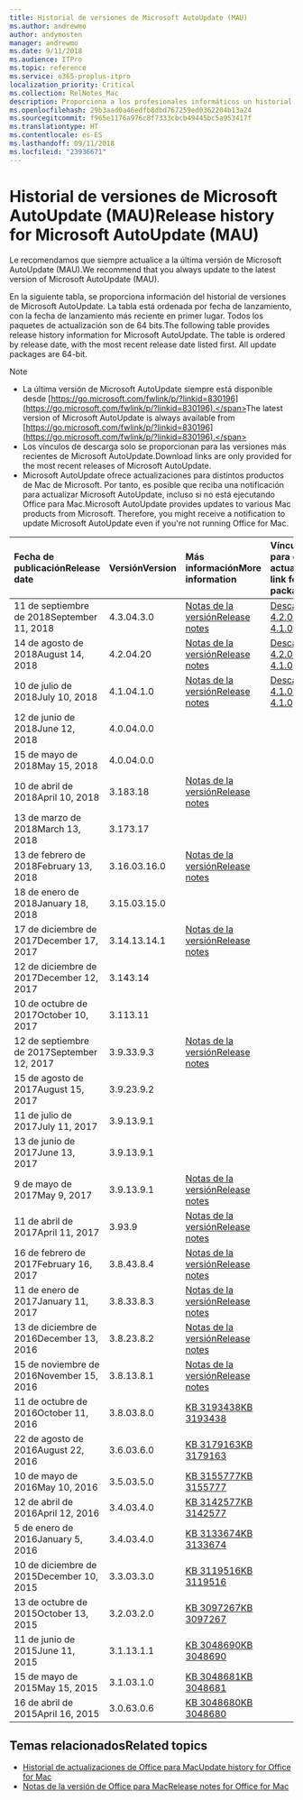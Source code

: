 ```yaml
---
title: Historial de versiones de Microsoft AutoUpdate (MAU)
ms.author: andrewmo
author: andymosten
manager: andrewmo
ms.date: 9/11/2018
ms.audience: ITPro
ms.topic: reference
ms.service: o365-proplus-itpro
localization_priority: Critical
ms.collection: RelNotes_Mac
description: Proporciona a los profesionales informáticos un historial de versiones de Microsoft AutoUpdate (MAU).
ms.openlocfilehash: 29b3aad0a46edfb8dbd767259ed0362204b13a24
ms.sourcegitcommit: f965e1176a976c8f7333cbcb49445bc5a953417f
ms.translationtype: HT
ms.contentlocale: es-ES
ms.lasthandoff: 09/11/2018
ms.locfileid: "23936671"
---
```

# <a name="release-history-for-microsoft-autoupdate-mau"></a><span data-ttu-id="78160-103">Historial de versiones de Microsoft AutoUpdate (MAU)</span><span class="sxs-lookup"><span data-stu-id="78160-103">Release history for Microsoft AutoUpdate (MAU)</span></span>
 
<span data-ttu-id="78160-104">Le recomendamos que siempre actualice a la última versión de Microsoft AutoUpdate (MAU).</span><span class="sxs-lookup"><span data-stu-id="78160-104">We recommend that you always update to the latest version of Microsoft AutoUpdate (MAU).</span></span>

<span data-ttu-id="78160-p101">En la siguiente tabla, se proporciona información del historial de versiones de Microsoft AutoUpdate. La tabla está ordenada por fecha de lanzamiento, con la fecha de lanzamiento más reciente en primer lugar. Todos los paquetes de actualización son de 64 bits.</span><span class="sxs-lookup"><span data-stu-id="78160-p101">The following table provides release history information for Microsoft AutoUpdate. The table is ordered by release date, with the most recent release date listed first. All update packages are 64-bit.</span></span>


> [!NOTE]
> - <span data-ttu-id="78160-108">La última versión de Microsoft AutoUpdate siempre está disponible desde [https://go.microsoft.com/fwlink/p/?linkid=830196](https://go.microsoft.com/fwlink/p/?linkid=830196).</span><span class="sxs-lookup"><span data-stu-id="78160-108">The latest version of Microsoft AutoUpdate is always available from [https://go.microsoft.com/fwlink/p/?linkid=830196](https://go.microsoft.com/fwlink/p/?linkid=830196).</span></span>
> - <span data-ttu-id="78160-109">Los vínculos de descarga solo se proporcionan para las versiones más recientes de Microsoft AutoUpdate.</span><span class="sxs-lookup"><span data-stu-id="78160-109">Download links are only provided for the most recent releases of Microsoft AutoUpdate.</span></span>
> - <span data-ttu-id="78160-p102">Microsoft AutoUpdate ofrece actualizaciones para distintos productos de Mac de Microsoft. Por tanto, es posible que reciba una notificación para actualizar Microsoft AutoUpdate, incluso si no está ejecutando Office para Mac.</span><span class="sxs-lookup"><span data-stu-id="78160-p102">Microsoft AutoUpdate provides updates to various Mac products from Microsoft. Therefore, you might receive a notification to update Microsoft AutoUpdate even if you're not running Office for Mac.</span></span>
  
|<span data-ttu-id="78160-112">**Fecha de publicación**</span><span class="sxs-lookup"><span data-stu-id="78160-112">**Release date**</span></span>|<span data-ttu-id="78160-113">**Versión**</span><span class="sxs-lookup"><span data-stu-id="78160-113">**Version**</span></span>|<span data-ttu-id="78160-114">**Más información**</span><span class="sxs-lookup"><span data-stu-id="78160-114">**More information**</span></span>|<span data-ttu-id="78160-115">**Vínculo de descarga para el paquete de actualización**</span><span class="sxs-lookup"><span data-stu-id="78160-115">**Download link for the update package**</span></span>|
|:-----|:-----|:-----|:-----|
|<span data-ttu-id="78160-116">11 de septiembre de 2018</span><span class="sxs-lookup"><span data-stu-id="78160-116">September 11, 2018</span></span>  <br/> |<span data-ttu-id="78160-117">4.3.0</span><span class="sxs-lookup"><span data-stu-id="78160-117">4.3.0</span></span>  <br/> |[<span data-ttu-id="78160-118">Notas de la versión</span><span class="sxs-lookup"><span data-stu-id="78160-118">Release notes</span></span>](release-notes-office-for-mac.md#september-2018-release) <br/> |[<span data-ttu-id="78160-119">Descargar MAU 4.2.0</span><span class="sxs-lookup"><span data-stu-id="78160-119">Download MAU 4.1.0</span></span>](https://officecdn.microsoft.com/pr/C1297A47-86C4-4C1F-97FA-950631F94777/OfficeMac/Microsoft_AutoUpdate_4.3.18090901_Updater.pkg) <br/> |
|<span data-ttu-id="78160-120">14 de agosto de 2018</span><span class="sxs-lookup"><span data-stu-id="78160-120">August 14, 2018</span></span>  <br/> |<span data-ttu-id="78160-121">4.2.0</span><span class="sxs-lookup"><span data-stu-id="78160-121">4.20</span></span>  <br/> |[<span data-ttu-id="78160-122">Notas de la versión</span><span class="sxs-lookup"><span data-stu-id="78160-122">Release notes</span></span>](release-notes-office-for-mac.md#august-2018-release) <br/> |[<span data-ttu-id="78160-123">Descargar MAU 4.2.0</span><span class="sxs-lookup"><span data-stu-id="78160-123">Download MAU 4.1.0</span></span>](https://officecdn.microsoft.com/pr/C1297A47-86C4-4C1F-97FA-950631F94777/OfficeMac/Microsoft_AutoUpdate_4.2.18081201_Updater.pkg) <br/> |
|<span data-ttu-id="78160-124">10 de julio de 2018</span><span class="sxs-lookup"><span data-stu-id="78160-124">July 10, 2018</span></span>  <br/> |<span data-ttu-id="78160-125">4.1.0</span><span class="sxs-lookup"><span data-stu-id="78160-125">4.1.0</span></span>  <br/> |[<span data-ttu-id="78160-126">Notas de la versión</span><span class="sxs-lookup"><span data-stu-id="78160-126">Release notes</span></span>](release-notes-office-for-mac.md#july-2018-release) <br/> |[<span data-ttu-id="78160-127">Descargar MAU 4.1.0</span><span class="sxs-lookup"><span data-stu-id="78160-127">Download MAU 4.1.0</span></span>](https://officecdn.microsoft.com/pr/C1297A47-86C4-4C1F-97FA-950631F94777/OfficeMac/Microsoft_AutoUpdate_4.1.18070902_Updater.pkg) <br/> |
|<span data-ttu-id="78160-128">12 de junio de 2018</span><span class="sxs-lookup"><span data-stu-id="78160-128">June 12, 2018</span></span>  <br/> |<span data-ttu-id="78160-129">4.0.0</span><span class="sxs-lookup"><span data-stu-id="78160-129">4.0.0</span></span>  <br/> |||
|<span data-ttu-id="78160-130">15 de mayo de 2018</span><span class="sxs-lookup"><span data-stu-id="78160-130">May 15, 2018</span></span>  <br/> |<span data-ttu-id="78160-131">4.0.0</span><span class="sxs-lookup"><span data-stu-id="78160-131">4.0.0</span></span>  <br/> |||
|<span data-ttu-id="78160-132">10 de abril de 2018</span><span class="sxs-lookup"><span data-stu-id="78160-132">April 10, 2018</span></span>  <br/> |<span data-ttu-id="78160-133">3.18</span><span class="sxs-lookup"><span data-stu-id="78160-133">3.18</span></span>  <br/> |[<span data-ttu-id="78160-134">Notas de la versión</span><span class="sxs-lookup"><span data-stu-id="78160-134">Release notes</span></span>](release-notes-office-for-mac.md#april-2018-release) <br/> ||
|<span data-ttu-id="78160-135">13 de marzo de 2018</span><span class="sxs-lookup"><span data-stu-id="78160-135">March 13, 2018</span></span>  <br/> |<span data-ttu-id="78160-136">3.17</span><span class="sxs-lookup"><span data-stu-id="78160-136">3.17</span></span>  <br/> |||
|<span data-ttu-id="78160-137">13 de febrero de 2018</span><span class="sxs-lookup"><span data-stu-id="78160-137">February 13, 2018</span></span>  <br/> |<span data-ttu-id="78160-138">3.16.0</span><span class="sxs-lookup"><span data-stu-id="78160-138">3.16.0</span></span>  <br/> |[<span data-ttu-id="78160-139">Notas de la versión</span><span class="sxs-lookup"><span data-stu-id="78160-139">Release notes</span></span>](release-notes-office-for-mac.md#february-2018-release) <br/> | <br/> |
|<span data-ttu-id="78160-140">18 de enero de 2018</span><span class="sxs-lookup"><span data-stu-id="78160-140">January 18, 2018</span></span>  <br/> |<span data-ttu-id="78160-141">3.15.0</span><span class="sxs-lookup"><span data-stu-id="78160-141">3.15.0</span></span>  <br/> |<br/> |
|<span data-ttu-id="78160-142">17 de diciembre de 2017</span><span class="sxs-lookup"><span data-stu-id="78160-142">December 17, 2017</span></span>  <br/> |<span data-ttu-id="78160-143">3.14.1</span><span class="sxs-lookup"><span data-stu-id="78160-143">3.14.1</span></span>  <br/> |[<span data-ttu-id="78160-144">Notas de la versión</span><span class="sxs-lookup"><span data-stu-id="78160-144">Release notes</span></span>](release-notes-office-for-mac.md#december-2017-release) <br/> | <br/> |
|<span data-ttu-id="78160-145">12 de diciembre de 2017</span><span class="sxs-lookup"><span data-stu-id="78160-145">December 12, 2017</span></span>  <br/> |<span data-ttu-id="78160-146">3.14</span><span class="sxs-lookup"><span data-stu-id="78160-146">3.14</span></span>  <br/> ||  <br/> |
|<span data-ttu-id="78160-147">10 de octubre de 2017</span><span class="sxs-lookup"><span data-stu-id="78160-147">October 10, 2017</span></span>  <br/> |<span data-ttu-id="78160-148">3.11</span><span class="sxs-lookup"><span data-stu-id="78160-148">3.11</span></span>  <br/> ||<br/> |
|<span data-ttu-id="78160-149">12 de septiembre de 2017</span><span class="sxs-lookup"><span data-stu-id="78160-149">September 12, 2017</span></span>  <br/> |<span data-ttu-id="78160-150">3.9.3</span><span class="sxs-lookup"><span data-stu-id="78160-150">3.9.3</span></span>  <br/> |[<span data-ttu-id="78160-151">Notas de la versión</span><span class="sxs-lookup"><span data-stu-id="78160-151">Release notes</span></span>](release-notes-office-for-mac.md#september-2017-release) <br/> |<br/> |
|<span data-ttu-id="78160-152">15 de agosto de 2017</span><span class="sxs-lookup"><span data-stu-id="78160-152">August 15, 2017</span></span>  <br/> |<span data-ttu-id="78160-153">3.9.2</span><span class="sxs-lookup"><span data-stu-id="78160-153">3.9.2</span></span>  <br/> || <br/> |
|<span data-ttu-id="78160-154">11 de julio de 2017</span><span class="sxs-lookup"><span data-stu-id="78160-154">July 11, 2017</span></span>  <br/> |<span data-ttu-id="78160-155">3.9.1</span><span class="sxs-lookup"><span data-stu-id="78160-155">3.9.1</span></span>  <br/> || <br/> |
|<span data-ttu-id="78160-156">13 de junio de 2017</span><span class="sxs-lookup"><span data-stu-id="78160-156">June 13, 2017</span></span>  <br/> |<span data-ttu-id="78160-157">3.9.1</span><span class="sxs-lookup"><span data-stu-id="78160-157">3.9.1</span></span>  <br/> || <br/> |
|<span data-ttu-id="78160-158">9 de mayo de 2017</span><span class="sxs-lookup"><span data-stu-id="78160-158">May 9, 2017</span></span>  <br/> |<span data-ttu-id="78160-159">3.9.1</span><span class="sxs-lookup"><span data-stu-id="78160-159">3.9.1</span></span>  <br/> |[<span data-ttu-id="78160-160">Notas de la versión</span><span class="sxs-lookup"><span data-stu-id="78160-160">Release notes</span></span>](release-notes-office-for-mac.md#may-2017-release) <br/> | <br/> |
|<span data-ttu-id="78160-161">11 de abril de 2017</span><span class="sxs-lookup"><span data-stu-id="78160-161">April 11, 2017</span></span>  <br/> |<span data-ttu-id="78160-162">3.9</span><span class="sxs-lookup"><span data-stu-id="78160-162">3.9</span></span>  <br/> |[<span data-ttu-id="78160-163">Notas de la versión</span><span class="sxs-lookup"><span data-stu-id="78160-163">Release notes</span></span>](release-notes-office-for-mac.md#april-2017-release) <br/> |  <br/> |
|<span data-ttu-id="78160-164">16 de febrero de 2017</span><span class="sxs-lookup"><span data-stu-id="78160-164">February 16, 2017</span></span>  <br/> |<span data-ttu-id="78160-165">3.8.4</span><span class="sxs-lookup"><span data-stu-id="78160-165">3.8.4</span></span>  <br/> |[<span data-ttu-id="78160-166">Notas de la versión</span><span class="sxs-lookup"><span data-stu-id="78160-166">Release notes</span></span>](release-notes-office-for-mac.md#february-2017-release) <br/> | <br/> |
|<span data-ttu-id="78160-167">11 de enero de 2017</span><span class="sxs-lookup"><span data-stu-id="78160-167">January 11, 2017</span></span>  <br/> |<span data-ttu-id="78160-168">3.8.3</span><span class="sxs-lookup"><span data-stu-id="78160-168">3.8.3</span></span>  <br/> |[<span data-ttu-id="78160-169">Notas de la versión</span><span class="sxs-lookup"><span data-stu-id="78160-169">Release notes</span></span>](release-notes-office-for-mac.md#january-2017-release) <br/> | <br/> |
|<span data-ttu-id="78160-170">13 de diciembre de 2016</span><span class="sxs-lookup"><span data-stu-id="78160-170">December 13, 2016</span></span>  <br/> |<span data-ttu-id="78160-171">3.8.2</span><span class="sxs-lookup"><span data-stu-id="78160-171">3.8.2</span></span>  <br/> |[<span data-ttu-id="78160-172">Notas de la versión</span><span class="sxs-lookup"><span data-stu-id="78160-172">Release notes</span></span>](release-notes-office-for-mac.md#december-2016-release) <br/> | <br/> |
|<span data-ttu-id="78160-173">15 de noviembre de 2016</span><span class="sxs-lookup"><span data-stu-id="78160-173">November 15, 2016</span></span>  <br/> |<span data-ttu-id="78160-174">3.8.1</span><span class="sxs-lookup"><span data-stu-id="78160-174">3.8.1</span></span>  <br/> |[<span data-ttu-id="78160-175">Notas de la versión</span><span class="sxs-lookup"><span data-stu-id="78160-175">Release notes</span></span>](release-notes-office-for-mac.md#november-2016-release) <br/> | <br/> |
|<span data-ttu-id="78160-176">11 de octubre de 2016</span><span class="sxs-lookup"><span data-stu-id="78160-176">October 11, 2016</span></span>  <br/> |<span data-ttu-id="78160-177">3.8.0</span><span class="sxs-lookup"><span data-stu-id="78160-177">3.8.0</span></span>  <br/> |[<span data-ttu-id="78160-178">KB 3193438</span><span class="sxs-lookup"><span data-stu-id="78160-178">KB 3193438</span></span>](https://support.microsoft.com/kb/3193438) <br/> | <br/> |
|<span data-ttu-id="78160-179">22 de agosto de 2016</span><span class="sxs-lookup"><span data-stu-id="78160-179">August 22, 2016</span></span>  <br/> |<span data-ttu-id="78160-180">3.6.0</span><span class="sxs-lookup"><span data-stu-id="78160-180">3.6.0</span></span>  <br/> |[<span data-ttu-id="78160-181">KB 3179163</span><span class="sxs-lookup"><span data-stu-id="78160-181">KB 3179163</span></span>](https://support.microsoft.com/kb/3179163) <br/> | <br/> |
|<span data-ttu-id="78160-182">10 de mayo de 2016</span><span class="sxs-lookup"><span data-stu-id="78160-182">May 10, 2016</span></span>  <br/> |<span data-ttu-id="78160-183">3.5.0</span><span class="sxs-lookup"><span data-stu-id="78160-183">3.5.0</span></span>  <br/> |[<span data-ttu-id="78160-184">KB 3155777</span><span class="sxs-lookup"><span data-stu-id="78160-184">KB 3155777</span></span>](https://support.microsoft.com/kb/3155777) <br/> | <br/> |
|<span data-ttu-id="78160-185">12 de abril de 2016</span><span class="sxs-lookup"><span data-stu-id="78160-185">April 12, 2016</span></span>  <br/> |<span data-ttu-id="78160-186">3.4.0</span><span class="sxs-lookup"><span data-stu-id="78160-186">3.4.0</span></span>  <br/> |[<span data-ttu-id="78160-187">KB 3142577</span><span class="sxs-lookup"><span data-stu-id="78160-187">KB 3142577</span></span>](https://support.microsoft.com/kb/3142577) <br/> | <br/> |
|<span data-ttu-id="78160-188">5 de enero de 2016</span><span class="sxs-lookup"><span data-stu-id="78160-188">January 5, 2016</span></span>  <br/> |<span data-ttu-id="78160-189">3.4.0</span><span class="sxs-lookup"><span data-stu-id="78160-189">3.4.0</span></span>  <br/> |[<span data-ttu-id="78160-190">KB 3133674</span><span class="sxs-lookup"><span data-stu-id="78160-190">KB 3133674</span></span>](https://support.microsoft.com/kb/3133674) <br/> | <br/> |
|<span data-ttu-id="78160-191">10 de diciembre de 2015</span><span class="sxs-lookup"><span data-stu-id="78160-191">December 10, 2015</span></span>  <br/> |<span data-ttu-id="78160-192">3.3.0</span><span class="sxs-lookup"><span data-stu-id="78160-192">3.3.0</span></span>  <br/> |[<span data-ttu-id="78160-193">KB 3119516</span><span class="sxs-lookup"><span data-stu-id="78160-193">KB 3119516</span></span>](https://support.microsoft.com/kb/3119516) <br/> | <br/> |
|<span data-ttu-id="78160-194">13 de octubre de 2015</span><span class="sxs-lookup"><span data-stu-id="78160-194">October 13, 2015</span></span>  <br/> |<span data-ttu-id="78160-195">3.2.0</span><span class="sxs-lookup"><span data-stu-id="78160-195">3.2.0</span></span>  <br/> |[<span data-ttu-id="78160-196">KB 3097267</span><span class="sxs-lookup"><span data-stu-id="78160-196">KB 3097267</span></span>](https://support.microsoft.com/kb/3097267) <br/> | <br/> |
|<span data-ttu-id="78160-197">11 de junio de 2015</span><span class="sxs-lookup"><span data-stu-id="78160-197">June 11, 2015</span></span>  <br/> |<span data-ttu-id="78160-198">3.1.1</span><span class="sxs-lookup"><span data-stu-id="78160-198">3.1.1</span></span>  <br/> |[<span data-ttu-id="78160-199">KB 3048690</span><span class="sxs-lookup"><span data-stu-id="78160-199">KB 3048690</span></span>](https://support.microsoft.com/kb/3048690) <br/> | <br/> |
|<span data-ttu-id="78160-200">15 de mayo de 2015</span><span class="sxs-lookup"><span data-stu-id="78160-200">May 15, 2015</span></span>  <br/> |<span data-ttu-id="78160-201">3.1.0</span><span class="sxs-lookup"><span data-stu-id="78160-201">3.1.0</span></span>  <br/> |[<span data-ttu-id="78160-202">KB 3048681</span><span class="sxs-lookup"><span data-stu-id="78160-202">KB 3048681</span></span>](https://support.microsoft.com/kb/3048681) <br/> | <br/> |
|<span data-ttu-id="78160-203">16 de abril de 2015</span><span class="sxs-lookup"><span data-stu-id="78160-203">April 16, 2015</span></span>  <br/> |<span data-ttu-id="78160-204">3.0.6</span><span class="sxs-lookup"><span data-stu-id="78160-204">3.0.6</span></span>  <br/> |[<span data-ttu-id="78160-205">KB 3048680</span><span class="sxs-lookup"><span data-stu-id="78160-205">KB 3048680</span></span>](https://support.microsoft.com/kb/3048680) <br/> | <br/> |

## <a name="related-topics"></a><span data-ttu-id="78160-206">Temas relacionados</span><span class="sxs-lookup"><span data-stu-id="78160-206">Related topics</span></span>

- [<span data-ttu-id="78160-207">Historial de actualizaciones de Office para Mac</span><span class="sxs-lookup"><span data-stu-id="78160-207">Update history for Office for Mac</span></span>](update-history-office-for-mac.md)
- [<span data-ttu-id="78160-208">Notas de la versión de Office para Mac</span><span class="sxs-lookup"><span data-stu-id="78160-208">Release notes for Office for Mac</span></span>](release-notes-office-for-mac.md) 